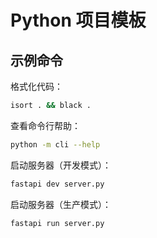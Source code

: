 # Python 项目模板

## 示例命令

格式化代码：

```bash
isort . && black .
```

查看命令行帮助：

```bash
python -m cli --help
```

启动服务器（开发模式）：

```bash
fastapi dev server.py
```

启动服务器（生产模式）：

```bash
fastapi run server.py
```
